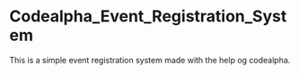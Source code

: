 # Codealpha_Event_Registration_System
This is a simple event registration system made with the help og codealpha. 
